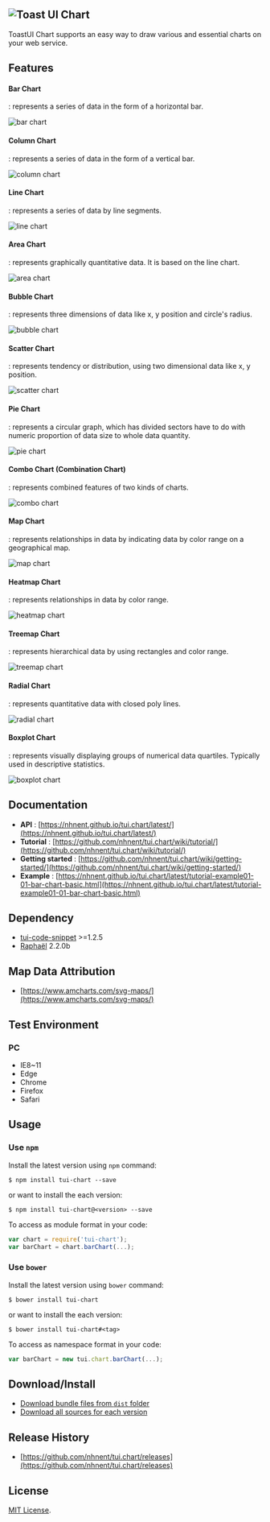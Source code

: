 ## ![Toast UI Chart](https://cloud.githubusercontent.com/assets/7088720/21300155/e52f31ae-c5e4-11e6-8d6a-d660a48d0d50.png)
ToastUI Chart supports an easy way to draw various and essential charts on your web service.  

## Features

#### Bar Chart
: represents a series of data in the form of a horizontal bar.

![bar chart](https://cloud.githubusercontent.com/assets/2888775/17967950/33635188-6b05-11e6-87ab-cf67929ddb9f.png)

#### Column Chart
: represents a series of data in the form of a vertical bar.

![column chart](https://cloud.githubusercontent.com/assets/2888775/17967954/336be0c8-6b05-11e6-91ef-55b6b003d256.png)

#### Line Chart
: represents a series of data by line segments.

![line chart](https://cloud.githubusercontent.com/assets/2888775/17968200/70490420-6b06-11e6-8a8e-659f5476cda5.png)

#### Area Chart
: represents graphically quantitative data. It is based on the line chart.

![area chart](https://cloud.githubusercontent.com/assets/2888775/17967949/33611576-6b05-11e6-83b4-830ac2102347.png)

#### Bubble Chart
: represents three dimensions of data like x, y position and circle's radius.

![bubble chart](https://cloud.githubusercontent.com/assets/2888775/17967952/336925d6-6b05-11e6-89e5-94698a955352.png)

#### Scatter Chart
: represents tendency or distribution, using two dimensional data like x, y position.

![scatter chart](https://cloud.githubusercontent.com/assets/2888775/17967960/33970370-6b05-11e6-8af1-d590d547ff4c.png)

#### Pie Chart
: represents a circular graph, which has divided sectors have to do with numeric proportion of data size to whole data quantity.

![pie chart](https://cloud.githubusercontent.com/assets/2888775/17967958/3390131c-6b05-11e6-83e1-8cadb7bd58fc.png)

#### Combo Chart (Combination Chart)
: represents combined features of two kinds of charts.

![combo chart](https://cloud.githubusercontent.com/assets/7088720/21537341/bfe0fe0e-cdd3-11e6-95da-83e662a2c646.png)

#### Map Chart
: represents relationships in data by indicating data by color range on a geographical map.

![map chart](https://cloud.githubusercontent.com/assets/2888775/17967956/3389ef0a-6b05-11e6-8bb4-d4a0db8fecf8.png)

#### Heatmap Chart
: represents relationships in data by color range.

![heatmap chart](https://cloud.githubusercontent.com/assets/2888775/17967951/3369065a-6b05-11e6-946a-b25faf213c5d.png)

#### Treemap Chart
: represents hierarchical data by using rectangles and color range.

![treemap chart](https://cloud.githubusercontent.com/assets/2888775/17967959/3392b338-6b05-11e6-88af-b870c9c4c13a.png)

#### Radial Chart
: represents quantitative data with closed poly lines.

![radial chart](https://cloud.githubusercontent.com/assets/7088720/21537366/29c89534-cdd4-11e6-83be-513f9a699368.png)

#### Boxplot Chart
: represents visually displaying groups of numerical data quartiles. Typically used in descriptive statistics.

![boxplot chart](https://cloud.githubusercontent.com/assets/7088720/23646857/2a787816-0356-11e7-96ab-de17fa63c60b.png)

## Documentation
* **API** : [https://nhnent.github.io/tui.chart/latest/](https://nhnent.github.io/tui.chart/latest/)
* **Tutorial** : [https://github.com/nhnent/tui.chart/wiki/tutorial/](https://github.com/nhnent/tui.chart/wiki/tutorial/)
* **Getting started** : [https://github.com/nhnent/tui.chart/wiki/getting-started/](https://github.com/nhnent/tui.chart/wiki/getting-started/)
* **Example** : [https://nhnent.github.io/tui.chart/latest/tutorial-example01-01-bar-chart-basic.html](https://nhnent.github.io/tui.chart/latest/tutorial-example01-01-bar-chart-basic.html)

## Dependency
* [tui-code-snippet](https://github.com/nhnent/tui.code-snippet) >=1.2.5
* [Raphaël](https://github.com/nhnent/raphael) 2.2.0b

## Map Data Attribution
* [https://www.amcharts.com/svg-maps/](https://www.amcharts.com/svg-maps/)

## Test Environment
### PC
* IE8~11
* Edge
* Chrome
* Firefox
* Safari

## Usage
### Use `npm`

Install the latest version using `npm` command:

```
$ npm install tui-chart --save
```

or want to install the each version:

```
$ npm install tui-chart@<version> --save
```

To access as module format in your code:

```javascript
var chart = require('tui-chart');
var barChart = chart.barChart(...);
```

### Use `bower`
Install the latest version using `bower` command:

```
$ bower install tui-chart
```

or want to install the each version:

```
$ bower install tui-chart#<tag>
```

To access as namespace format in your code:

```javascript
var barChart = new tui.chart.barChart(...);
```

## Download/Install
* [Download bundle files from `dist` folder](https://github.com/nhnent/tui.chart/tree/production/dist)
* [Download all sources for each version](https://github.com/nhnent/tui.chart/releases)

## Release History
* [https://github.com/nhnent/tui.chart/releases](https://github.com/nhnent/tui.chart/releases)

## License
[MIT License](https://github.com/nhnent/tui.chart/blob/production/LICENSE).

